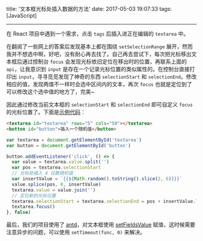 title: '文本框光标处插入数据的方法'
date: 2017-05-03 19:07:33
tags: [JavaScript]

---

在 React 项目中遇到一个需求，点击 `tags` 后插入进正在编辑的 `textarea` 中。

在翻阅了一些网上的答案后发现基本上都在围绕 `setSelectionRange` 展开，然而我并不想选中啊，好吧，没有耐心再去找了。自己再去尝试下，每次把光标移出文本框后通过控制台 `focus` 会发现光标依旧定位在移出时的位置，再联系上面的 `api`，让我意识到 `input` 是存在一个记录光标位置的类似属性的。在控制台直接打印出 `input`，寻寻觅觅发现了神奇的东西 `selectionStart` 和 `selectionEnd`。修改相应的值，发现两值不一样时会选中区间内的文本，再次 `focus` 也就是定位到了可以修改这个选中值的地方了，完美~

<!-- more -->

因此通过修改当前文本框的 `selectionStart` 和 `selectionEnd` 即可自定义 `focus` 的光标位置了。下面是[示例代码](https://codepen.io/cnzsb/pen/aWybrR)：

```html
<textarea id="textarea" rows="5" cols="50"></textarea>
<button id="button">插入一个随机值</button>
```

```javascript
var textarea = document.getElementById('textarea')
var button = document.getElementById('button')

button.addEventListener('click', () => {
  var value = textarea.value.split('')
  var pos = textarea.selectionStart
  // 光标处插入 4 位数随机值
  var insertValue = `{{${Math.random().toString().slice(2, 6)}}}`
  value.splice(pos, 0, insertValue)
  textarea.value = value.join('')
  // 定位新的光标位置
  textarea.selectionStart = textarea.selectionEnd = pos + insertValue.length
  textarea.focus()
}, false)
```

最后，我们的项目使用了 [antd](https://ant.design)，对文本框使用 [setFieldsValue](https://ant.design/components/form/) 赋值，这时候需要注意异步的问题，可以使用 `setTimeout(func, 0)` 来解决。
